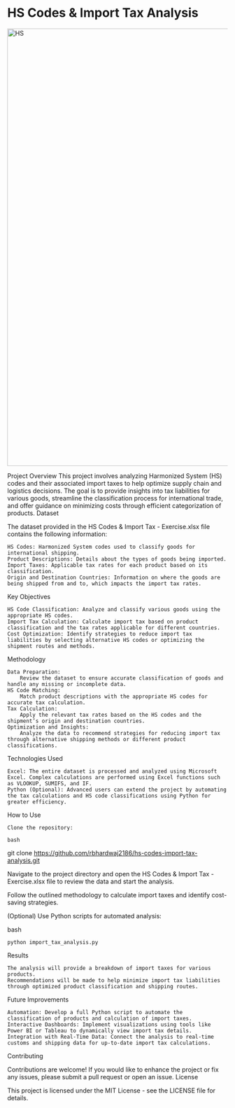 # HS Codes & Import Tax Analysis
 
<img src="https://github.com/user-attachments/assets/629bccfe-28c1-4426-ab8e-178dd5f37a33" alt="HS" width="1000"/>


 
 Project Overview
 This project involves analyzing Harmonized System (HS) codes and their associated import taxes to help optimize supply chain and logistics decisions. The goal is to provide insights into tax liabilities for various goods, streamline the classification process for international trade, and offer guidance on minimizing costs through efficient categorization of products.
Dataset

The dataset provided in the HS Codes & Import Tax - Exercise.xlsx file contains the following information:

    HS Codes: Harmonized System codes used to classify goods for international shipping.
    Product Descriptions: Details about the types of goods being imported.
    Import Taxes: Applicable tax rates for each product based on its classification.
    Origin and Destination Countries: Information on where the goods are being shipped from and to, which impacts the import tax rates.

Key Objectives

    HS Code Classification: Analyze and classify various goods using the appropriate HS codes.
    Import Tax Calculation: Calculate import tax based on product classification and the tax rates applicable for different countries.
    Cost Optimization: Identify strategies to reduce import tax liabilities by selecting alternative HS codes or optimizing the shipment routes and methods.

Methodology

    Data Preparation:
        Review the dataset to ensure accurate classification of goods and handle any missing or incomplete data.
    HS Code Matching:
        Match product descriptions with the appropriate HS codes for accurate tax calculation.
    Tax Calculation:
        Apply the relevant tax rates based on the HS codes and the shipment’s origin and destination countries.
    Optimization and Insights:
        Analyze the data to recommend strategies for reducing import tax through alternative shipping methods or different product classifications.

Technologies Used

    Excel: The entire dataset is processed and analyzed using Microsoft Excel. Complex calculations are performed using Excel functions such as VLOOKUP, SUMIFS, and IF.
    Python (Optional): Advanced users can extend the project by automating the tax calculations and HS code classifications using Python for greater efficiency.

How to Use

    Clone the repository:

    bash

git clone https://github.com/rbhardwaj2186/hs-codes-import-tax-analysis.git

Navigate to the project directory and open the HS Codes & Import Tax - Exercise.xlsx file to review the data and start the analysis.

Follow the outlined methodology to calculate import taxes and identify cost-saving strategies.

(Optional) Use Python scripts for automated analysis:

bash

    python import_tax_analysis.py

Results

    The analysis will provide a breakdown of import taxes for various products.
    Recommendations will be made to help minimize import tax liabilities through optimized product classification and shipping routes.

Future Improvements

    Automation: Develop a full Python script to automate the classification of products and calculation of import taxes.
    Interactive Dashboards: Implement visualizations using tools like Power BI or Tableau to dynamically view import tax details.
    Integration with Real-Time Data: Connect the analysis to real-time customs and shipping data for up-to-date import tax calculations.

Contributing

Contributions are welcome! If you would like to enhance the project or fix any issues, please submit a pull request or open an issue.
License

This project is licensed under the MIT License - see the LICENSE file for details.
